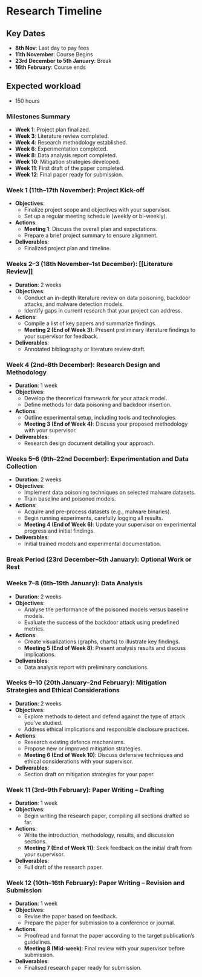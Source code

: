 # Research Timeline
## Key Dates

- **8th Nov**: Last day to pay fees
- **11th November**: Course Begins
- **23rd December to 5th January**: Break
- **16th February**: Course ends

## Expected workload

- 150 hours

### **Milestones Summary**

- **Week 1**: Project plan finalized.
- **Week 3**: Literature review completed.
- **Week 4**: Research methodology established.
- **Week 6**: Experimentation completed.
- **Week 8**: Data analysis report completed.
- **Week 10**: Mitigation strategies developed.
- **Week 11**: First draft of the paper completed.
- **Week 12**: Final paper ready for submission.


### **Week 1 (11th–17th November): Project Kick-off**

- **Objectives**:
  - Finalize project scope and objectives with your supervisor.
  - Set up a regular meeting schedule (weekly or bi-weekly).
- **Actions**:
  - **Meeting 1**: Discuss the overall plan and expectations.
  - Prepare a brief project summary to ensure alignment.
- **Deliverables**:
  - Finalized project plan and timeline.


### **Weeks 2–3 (18th November–1st December): [[Literature Review]]**

- **Duration**: 2 weeks
- **Objectives**:
  - Conduct an in-depth literature review on data poisoning, backdoor attacks, and malware detection models.
  - Identify gaps in current research that your project can address.
- **Actions**:
  - Compile a list of key papers and summarize findings.
  - **Meeting 2 (End of Week 3)**: Present preliminary literature findings to your supervisor for feedback.
- **Deliverables**:
  - Annotated bibliography or literature review draft.

### **Week 4 (2nd–8th December): Research Design and Methodology**

- **Duration**: 1 week
- **Objectives**:
  - Develop the theoretical framework for your attack model.
  - Define methods for data poisoning and backdoor insertion.
- **Actions**:
  - Outline experimental setup, including tools and technologies.
  - **Meeting 3 (End of Week 4)**: Discuss your proposed methodology with your supervisor.
- **Deliverables**:
  - Research design document detailing your approach.

### **Weeks 5–6 (9th–22nd December): Experimentation and Data Collection**

- **Duration**: 2 weeks
- **Objectives**:
  - Implement data poisoning techniques on selected malware datasets.
  - Train baseline and poisoned models.
- **Actions**:
  - Acquire and pre-process datasets (e.g., malware binaries).
  - Begin running experiments, carefully logging all results.
  - **Meeting 4 (End of Week 6)**: Update your supervisor on experimental progress and initial findings.
- **Deliverables**:
  - Initial trained models and experimental documentation.

### **Break Period (23rd December–5th January): Optional Work or Rest**

### **Weeks 7–8 (6th–19th January): Data Analysis**

- **Duration**: 2 weeks
- **Objectives**:
  - Analyse the performance of the poisoned models versus baseline models.
  - Evaluate the success of the backdoor attack using predefined metrics.
- **Actions**:
  - Create visualizations (graphs, charts) to illustrate key findings.
  - **Meeting 5 (End of Week 8)**: Present analysis results and discuss implications.
- **Deliverables**:
  - Data analysis report with preliminary conclusions.

### **Weeks 9–10 (20th January–2nd February): Mitigation Strategies and Ethical Considerations**

- **Duration**: 2 weeks
- **Objectives**:
  - Explore methods to detect and defend against the type of attack you’ve studied.
  - Address ethical implications and responsible disclosure practices.
- **Actions**:
  - Research existing defence mechanisms.
  - Propose new or improved mitigation strategies.
  - **Meeting 6 (End of Week 10)**: Discuss defensive techniques and ethical considerations with your supervisor.
- **Deliverables**:
  - Section draft on mitigation strategies for your paper.

### **Week 11 (3rd–9th February): Paper Writing – Drafting**

- **Duration**: 1 week
- **Objectives**:
  - Begin writing the research paper, compiling all sections drafted so far.
- **Actions**:
  - Write the introduction, methodology, results, and discussion sections.
  - **Meeting 7 (End of Week 11)**: Seek feedback on the initial draft from your supervisor.
- **Deliverables**:
  - Full draft of the research paper.

### **Week 12 (10th–16th February): Paper Writing – Revision and Submission**

- **Duration**: 1 week
- **Objectives**:
  - Revise the paper based on feedback.
  - Prepare the paper for submission to a conference or journal.
- **Actions**:
  - Proofread and format the paper according to the target publication’s guidelines.
  - **Meeting 8 (Mid-week)**: Final review with your supervisor before submission.
- **Deliverables**:
  - Finalised research paper ready for submission.

